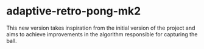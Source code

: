 # adaptive-retro-pong-mk2
This new version takes inspiration from the initial version of the project and aims to achieve improvements in the algorithm responsible for capturing the ball.
